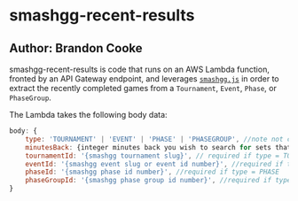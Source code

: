 # smashgg-recent-results
## Author: Brandon Cooke

smashgg-recent-results is code that runs on an AWS Lambda function, fronted by an API Gateway endpoint, and leverages [`smashgg.js`](www.github.com/BrandonCookeDev/smashgg.js) in order to extract the recently completed games from a `Tournament`, `Event`, `Phase`, or `PhaseGroup`.

The Lambda takes the following body data:
```javascript
body: {
	type: 'TOURNAMENT' | 'EVENT' | 'PHASE' | 'PHASEGROUP', //note not case sensitive 
	minutesBack: {integer minutes back you wish to search for sets that were just completed},
	tournamentId: '{smashgg tournament slug}', // required if type = TOURNAMENT || type = EVENT & eventId is event slug
	eventId: '{smashgg event slug or event id number}', //required if type = EVENT
	phaseId: '{smashgg phase id number}', //required if type = PHASE
	phaseGroupId: '{smashgg phase group id number}', //required if type = PHASEGROUP
}
```
